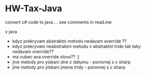 # HW-Tax-Java
convert c# code to java ... see comments in read.me

v java
- kdyz prekryvam abstraktni metodu nedavam override ??
- kdyz prekryvam neabstraktni metodu v abstraktni tride tak taky nedavam override??
- ma vubec ava override slovo?? :]
- jine metody pro yiskani dne z datumu - porovnej s c sharp
- jine metody pro yiskani jmena tridy - porovnej s c sharp

